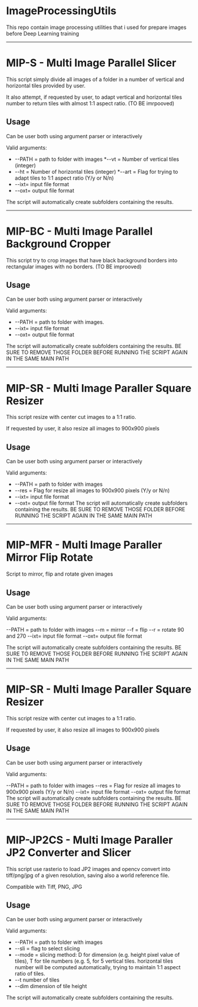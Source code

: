 # ImageProcessingUtils

This repo contain image processing utilities that i used for prepare images before Deep Learning training
   
_____________________________________________________________________________

# MIP-S - Multi Image Parallel Slicer

This script simply divide all images of a folder in a number of vertical and
horizontal tiles provided by user.

It also attempt, if requested by user, to adapt vertical and horizontal tiles 
number to return tiles with almost 1:1 aspect ratio. (TO BE imrpooved)

## Usage

Can be user both using argument parser or interactively 

Valid arguments:

* --PATH = path to folder with images
*--vt = Number of vertical tiles (integer)
* --ht = Number of horizontal tiles (integer)
*--art = Flag for trying to adapt tiles to 1:1 aspect ratio (Y/y or N/n)
* --ixt= input file format
* --oxt= output file format

The script will automatically create subfolders containing the results. 

_____________________________________________________________________________
# MIP-BC - Multi Image Parallel Background Cropper

This script try to crop images that have black background borders into rectangular
images with no borders. (TO BE improoved)

## Usage

Can be user both using argument parser or interactively 

Valid arguments:

* --PATH = path to folder with images.
* --ixt= input file format
* --oxt= output file format

The script will automatically create subfolders containing the results. BE SURE TO REMOVE THOSE FOLDER BEFORE RUNNING THE SCRIPT AGAIN IN THE SAME MAIN PATH
_____________________________________________________________________________
# MIP-SR - Multi Image Paraller Square Resizer

This script resize with center cut images to a 1:1 ratio.

If requested by user, it also resize all images to 900x900 pixels

## Usage

Can be user both using argument parser or interactively 

Valid arguments:

* --PATH = path to folder with images
* --res = Flag for resize all images to 900x900 pixels (Y/y or N/n)
* --ixt= input file format
* --oxt= output file format
The script will automatically create subfolders containing the results. BE SURE TO REMOVE THOSE FOLDER BEFORE RUNNING THE SCRIPT AGAIN IN THE SAME MAIN PATH

_____________________________________________________________________________
# MIP-MFR - Multi Image Paraller Mirror Flip Rotate

Script to mirror, flip and rotate given images

## Usage

Can be user both using argument parser or interactively 

Valid arguments:

--PATH = path to folder with images
--m = mirror
--f = flip
--r = rotate 90 and 270
--ixt= input file format
--oxt= output file format

The script will automatically create subfolders containing the results. BE SURE TO REMOVE THOSE FOLDER BEFORE RUNNING THE SCRIPT AGAIN IN THE SAME MAIN PATH

_____________________________________________________________________________
# MIP-SR - Multi Image Paraller Square Resizer

This script resize with center cut images to a 1:1 ratio.

If requested by user, it also resize all images to 900x900 pixels

## Usage

Can be user both using argument parser or interactively 

Valid arguments:

--PATH = path to folder with images
--res = Flag for resize all images to 900x900 pixels (Y/y or N/n)
--ixt= input file format
--oxt= output file format
The script will automatically create subfolders containing the results. BE SURE TO REMOVE THOSE FOLDER BEFORE RUNNING THE SCRIPT AGAIN IN THE SAME MAIN PATH

_____________________________________________________________________________
# MIP-JP2CS - Multi Image Paraller JP2 Converter and Slicer
This script use rasterio to load JP2 images and opencv convert into tiff/png/jpg of a given resolution, saving also a world reference file.

Compatible with Tiff, PNG, JPG

## Usage

Can be user both using argument parser or interactively 

Valid arguments:

* --PATH = path to folder with images
* --sli = flag to select slicing
* --mode = slicing method: D for dimension (e.g. height pixel value of tiles), T for tile numbers (e.g. 5, for 5 vertical tiles. horizontal tiles number will be computed automatically, trying to maintain 1:1 aspect ratio of tiles.
* --t number of tiles
* --dim dimension of tile height

The script will automatically create subfolders containing the results. 
